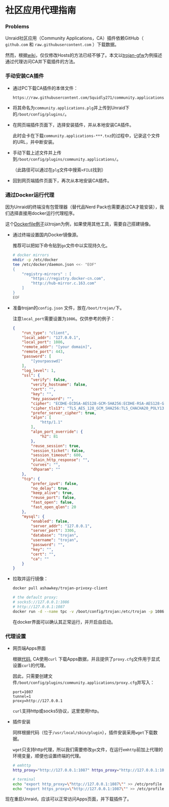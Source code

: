 # 社区应用代理指南



### Problems

Unraid社区应用（Community Applications，CA）插件依赖GitHub（ `github.com` 和 `raw.githubusercontent.com` ）下载数据。

然而，根据[wiki](https://zh.wikipedia.org/wiki/%E5%AF%B9GitHub%E7%9A%84%E5%AE%A1%E6%9F%A5%E5%92%8C%E5%B0%81%E9%94%81)，仅仅修改Hosts的方法已经不够了。本文以[trojan-gfw](https://trojan-gfw.github.io/trojan/)为例描述通过代理访问CA并下载插件的方法。



### 手动安装CA插件

* 通过PC下载CA插件的本体文件：

  ```
  https://raw.githubusercontent.com/Squidly271/community.applications/master/plugins/community.applications.plg
  ```

* 将其命名为`community.applications.plg`并上传到Unraid下的`/boot/config/plugins/`。

* 在网页端插件页面下，选择安装插件，并从本地安装CA插件。

  此时会卡在下载`community.applications-***.txz`的过程中，记录这个文件的URL，并中断安装。

* 手动下载上述文件并上传到`/boot/config/plugins/community.applications/`。

  （此路径可以通过在`plg`文件中搜索`<FILE`找到）

* 回到网页端插件页面下，再次从本地安装CA插件。




### 通过Docker运行代理

因为Unraid的终端没有包管理器（替代品Nerd Pack也需要通过CA才能安装），我们选择直接用docker运行代理程序。

这个[Dockerfile例子](https://github.com/ashawkey/trojan-privoxy-client)以trojan为例，如果使用其他工具，需要自己搭建镜像。

* 通过终端设置国内Docker镜像源。

  推荐可以把如下命令贴到`go`文件中以实现持久化。

  ```bash
  # docker mirrors
  mkdir -p /etc/docker
  tee /etc/docker/daemon.json <<- "EOF"
  {
      "registry-mirrors" : [
          "https://registry.docker-cn.com",
          "http://hub-mirror.c.163.com"
      ]
  }
  EOF
  ```
  
* 准备trojan的`config.json` 文件，放在`/boot/trojan/`下。

  注意`local_port`需要设置为`1086`。仅供参考的例子：

  ```json
  {
      "run_type": "client",
      "local_addr": "127.0.0.1",
      "local_port": 1086,
      "remote_addr": "[your domain]",
      "remote_port": 443,
      "password": [
          "[yourpasswd]"
      ],
      "log_level": 1,
      "ssl": {
          "verify": false,
          "verify_hostname": false,
          "cert": "",
          "key": "",
          "key_password": "",
          "cipher": "ECDHE-ECDSA-AES128-GCM-SHA256:ECDHE-RSA-AES128-GCM-SHA256:ECDHE-ECDSA-AES256-GCM-SHA384:ECDHE-RSA-AES256-GCM-SHA384:ECDHE-ECDSA-CHACHA20-POLY1305:ECDHE-RSA-CHACHA20-POLY1305:DHE-RSA-AES128-GCM-SHA256:DHE-RSA-AES256-GCM-SHA384",
          "cipher_tls13": "TLS_AES_128_GCM_SHA256:TLS_CHACHA20_POLY1305_SHA256:TLS_AES_256_GCM_SHA384",
          "prefer_server_cipher": true,
          "alpn": [
              "http/1.1"
          ],
          "alpn_port_override": {
              "h2": 81
          },
          "reuse_session": true,
          "session_ticket": false,
          "session_timeout": 600,
          "plain_http_response": "",
          "curves": "",
          "dhparam": ""
      },
      "tcp": {
          "prefer_ipv4": false,
          "no_delay": true,
          "keep_alive": true,
          "reuse_port": false,
          "fast_open": false,
          "fast_open_qlen": 20
      },
      "mysql": {
          "enabled": false,
          "server_addr": "127.0.0.1",
          "server_port": 3306,
          "database": "trojan",
          "username": "trojan",
          "password": "",
          "key": "",
          "cert": "",
          "ca": ""
      }
  }
  ```

* 拉取并运行镜像：

  ```bash
  docker pull ashawkey/trojan-privoxy-client
  
  # the default proxy:
  # socks5://127.0.0.1:1086
  # http://127.0.0.1:1087
  docker run -d --name tpc -v /boot/config/trojan:/etc/trojan -p 1086:1086 -p 1087:1087 ashawkey/trojan-privoxy-client
  ```

  在docker界面可以确认其正常运行，并开启自启动。



### 代理设置

* 网页端Apps界面

  根据[代码](https://github.com/Squidly271/community.applications/blob/722f7f489dfbc71382e6dc4a524ee013e29cb344/source/community.applications/usr/local/emhttp/plugins/community.applications/include/helpers.php#L63), CA使用`curl` 下载Apps数据，并且提供了`proxy.cfg`文件用于显式设置`curl`的代理。

  因此，只需要创建文件`/boot/config/plugins/community.applications/proxy.cfg`并写入：

  ```
  port=1087
  tunnel=1
  proxy=http://127.0.0.1
  ```

  `curl`支持http或socks5协议，这里使用http。

  

* 插件安装

  同样根据代码（位于`/usr/local/sbin/plugin`），插件安装采用`wget`下载数据。

  `wget`只支持http代理，所以我们需要修改`go`文件，在运行`emhttp`前加上代理的环境变量，顺便也设置终端的代理。

  ```bash
  # emhttp
  http_proxy="http://127.0.0.1:1087" https_proxy="http://127.0.0.1:1087" /usr/local/sbin/emhttp &
  
  # terminal
  echo "export http_proxy=\"http://127.0.0.1:1087\"" >> /etc/profile
  echo "export https_proxy=\"http://127.0.0.1:1087\"" >> /etc/profile
  ```

  

现在重启Unraid，应该可以正常访问Apps页面，并下载插件了。



